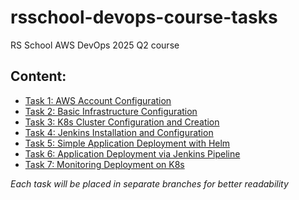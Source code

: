 # rsschool-devops-course-tasks

RS School AWS DevOps 2025 Q2 course

## Content:

- [Task 1: AWS Account Configuration](https://github.com/isbelevtsov/rsschool-devops-course-tasks/tree/task_1)
- [Task 2: Basic Infrastructure Configuration](https://github.com/isbelevtsov/rsschool-devops-course-tasks/tree/task_2)
- [Task 3: K8s Cluster Configuration and Creation](https://github.com/isbelevtsov/rsschool-devops-course-tasks/tree/task_3)
- [Task 4: Jenkins Installation and Configuration](https://github.com/isbelevtsov/rsschool-devops-course-tasks/tree/task_4)
- [Task 5: Simple Application Deployment with Helm](https://github.com/isbelevtsov/rsschool-devops-course-tasks/tree/task_5)
- [Task 6: Application Deployment via Jenkins Pipeline](https://github.com/isbelevtsov/rsschool-devops-course-tasks/tree/task_6)
- [Task 7: Monitoring Deployment on K8s](https://github.com/isbelevtsov/rsschool-devops-course-tasks/tree/task_7)

_Each task will be placed in separate branches for better readability_
